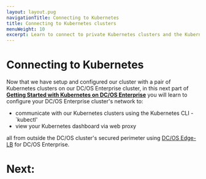 ```yaml
---
layout: layout.pug
navigationTitle: Connecting to Kubernetes
title: Connecting to Kubernetes clusters
menuWeight: 10
excerpt: Learn to connect to private Kubernetes clusters and the Kubernetes dashboard via web proxy
---
```


# Connecting to Kubernetes

Now that we have setup and configured our cluster with a pair of Kubernetes clusters on our DC/OS Enterprise cluster, in this next part of [**Getting Started with Kubernetes on DC/OS Enterprise**](services/kubernetes/new/getting-started/) you will learn to configure your DC/OS Enterprise cluster's network to:

- communicate with our Kubernetes clusters using the Kubernetes CLI - `kubectl'
- view your Kubernetes dashboard via web proxy

all from outside the DC/OS cluster's secured perimeter using [DC/OS Edge-LB]() for DC/OS Enterprise.

# Next:

